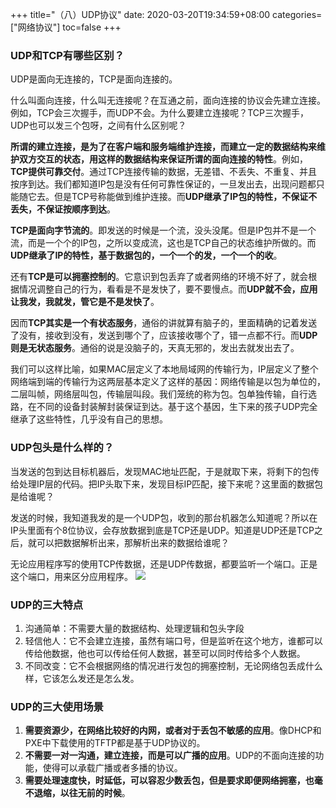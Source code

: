 +++
title="（八）UDP协议"
date: 2020-03-20T19:34:59+08:00
categories=["网络协议"]
toc=false
+++

### UDP和TCP有哪些区别？
UDP是面向无连接的，TCP是面向连接的。

什么叫面向连接，什么叫无连接呢？在互通之前，面向连接的协议会先建立连接。例如，TCP会三次握手，而UDP不会。为什么要建立连接呢？TCP三次握手，UDP也可以发三个包呀，之间有什么区别呢？

**所谓的建立连接，是为了在客户端和服务端维护连接，而建立一定的数据结构来维护双方交互的状态，用这样的数据结构来保证所谓的面向连接的特性**。例如，**TCP提供可靠交付**。通过TCP连接传输的数据，无差错、不丢失、不重复、并且按序到达。我们都知道IP包是没有任何可靠性保证的，一旦发出去，出现问题都只能随它去。但是TCP号称能做到维护连接。而**UDP继承了IP包的特性，不保证不丢失，不保证按顺序到达**。

**TCP是面向字节流的**。即发送的时候是一个流，没头没尾。但是IP包并不是一个流，而是一个个的IP包，之所以变成流，这也是TCP自己的状态维护所做的。而**UDP继承了IP的特性，基于数据包的，一个一个的发，一个一个的收**。

还有**TCP是可以拥塞控制的**。它意识到包丢弃了或者网络的环境不好了，就会根据情况调整自己的行为，看看是不是发快了，要不要慢点。而**UDP就不会，应用让我发，我就发，管它是不是发快了**。

因而**TCP其实是一个有状态服务**，通俗的讲就算有脑子的，里面精确的记着发送了没有，接收到没有，发送到哪个了，应该接收哪个了，错一点都不行。而**UDP则是无状态服务**。通俗的说是没脑子的，天真无邪的，发出去就发出去了。

我们可以这样比喻，如果MAC层定义了本地局域网的传输行为，IP层定义了整个网络端到端的传输行为这两层基本定义了这样的基因：网络传输是以包为单位的，二层叫帧，网络层叫包，传输层叫段。我们笼统的称为包。包单独传输，自行选路，在不同的设备封装解封装保证到达。基于这个基因，生下来的孩子UDP完全继承了这些特性，几乎没有自己的思想。

### UDP包头是什么样的？
当发送的包到达目标机器后，发现MAC地址匹配，于是就取下来，将剩下的包传给处理IP层的代码。把IP头取下来，发现目标IP匹配，接下来呢？这里面的数据包是给谁呢？

发送的时候，我知道我发的是一个UDP包，收到的那台机器怎么知道呢？所以在IP头里面有个8位协议，会存放数据到底是TCP还是UDP。知道是UDP还是TCP之后，就可以把数据解析出来，那解析出来的数据给谁呢？

无论应用程序写的使用TCP传数据，还是UDP传数据，都要监听一个端口。正是这个端口，用来区分应用程序。
![](https://pic.downk.cc/item/5e7975149dbe9d88c5ac1de9.jpg)

### UDP的三大特点
1. 沟通简单：不需要大量的数据结构、处理逻辑和包头字段
2. 轻信他人：它不会建立连接，虽然有端口号，但是监听在这个地方，谁都可以传给他数据，他也可以传给任何人数据，甚至可以同时传给多个人数据。
3. 不同改变：它不会根据网络的情况进行发包的拥塞控制，无论网络包丢成什么样，它该怎么发还是怎么发。

### UDP的三大使用场景
1. **需要资源少，在网络比较好的内网，或者对于丢包不敏感的应用**。像DHCP和PXE中下载使用的TFTP都是基于UDP协议的。
2. **不需要一对一沟通，建立连接，而是可以广播的应用**。UDP的不面向连接的功能，使得可以承载广播或者多播的协议。
3. **需要处理速度快，时延低，可以容忍少数丢包，但是要求即便网络拥塞，也毫不退缩，以往无前的时候**。


